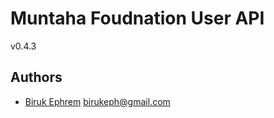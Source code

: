 # Muntaha Foudnation User API
v0.4.3

## Authors
- [Biruk Ephrem](https://github.com/burka9) <birukeph@gmail.com>

